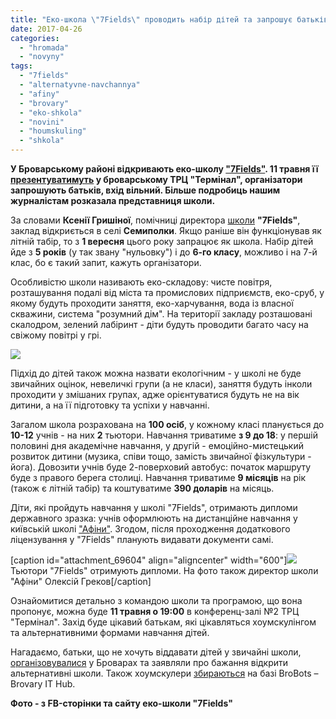 ```yaml
---
title: "Еко-школа \"7Fields\" проводить набір дітей та запрошує батьків на презентацію 11 травня - ФОТО"
date: 2017-04-26
categories: 
  - "hromada"
  - "novyny"
tags: 
  - "7fields"
  - "alternatyvne-navchannya"
  - "afiny"
  - "brovary"
  - "eko-shkola"
  - "novini"
  - "houmskuling"
  - "shkola"
---
```


**У Броварському районі відкривають еко-школу ["7Fields"](https://www.facebook.com/7fields.com.ua/). 11 травня її [презентуватимуть](https://www.facebook.com/events/1368079466619365/) у броварському ТРЦ "Термінал", організатори запрошують батьків, вхід вільний. Більше подробиць нашим журналістам розказала представниця школи.**

За словами **Ксенії Гришіної**, помічниці директора [школи](http://7fields.com.ua/ua/) **"7Fields"**, заклад відкриється в селі **Семиполки**. Якщо раніше він функціонував як літній табір, то з **1 вересня** цього року запрацює як школа. Набір дітей йде з **5 років** (у так звану "нульовку") і до **6-го класу**, можливо і на 7-й клас, бо є такий запит, кажуть організатори.

Особливістю школи називають еко-складову: чисте повітря, розташування подалі від міста та промислових підприємств, еко-сруб, у якому будуть проходити заняття, еко-харчування, вода із власної скважини, система "розумний дім". На території закладу розташовані скалодром, зелений лабіринт - діти будуть проводити багато часу на свіжому повітрі у грі.

[![](https://mpz.brovary.org/wp-content/uploads/2017/04/18157648_1774872259508915_7768491378435894090_n.jpg)](https://mpz.brovary.org/wp-content/uploads/2017/04/18157648_1774872259508915_7768491378435894090_n.jpg)

Підхід до дітей також можна назвати екологічним - у школі не буде звичайних оцінок, невеличкі групи (а не класи), заняття будуть інколи проходити у змішаних групах, адже орієнтуватися будуть не на вік дитини, а на її підготовку та успіхи у навчанні.

Загалом школа розрахована на **100 осіб**, у кожному класі планується до **10-12** учнів - на них **2** тьютори. Навчання триватиме **з 9 до 18**: у першій половині дня академічне навчання, у другій - емоційно-мистецький розвиток дитини (музика, співи тощо, замість звичайної фізкультури - йога). Довозити учнів буде 2-поверховий автобус: початок маршруту буде з правого берега столиці. Навчання триватиме **9 місяців** на рік (також є літній табір) та коштуватиме **390 доларів** на місяць.

Діти, які пройдуть навчання у школі "7Fields", отримають дипломи державного зразка: учнів оформлюють на дистанційне навчання у київській школі ["Афіни"](http://www.athens.kiev.ua/). Згодом, після проходження додаткового ліцензування у "7Fields" планують видавати документи самі.

\[caption id="attachment\_69604" align="aligncenter" width="600"\][![](https://mpz.brovary.org/wp-content/uploads/2017/04/17634524_1765089987153809_6229109570591593651_n.jpg)](https://mpz.brovary.org/wp-content/uploads/2017/04/17634524_1765089987153809_6229109570591593651_n.jpg) Тьютори "7Fields" отримують дипломи. На фото також директор школи "Афіни" Олексій Греков\[/caption\]

Ознайомитися детально з командою школи та програмою, що вона пропонує, можна буде **11 травня о 19:00** в конференц-залі №2 ТРЦ "Термінал". Захід буде цікавий батькам, які цікавляться хоумскулінгом та альтернативними формами навчання дітей.

Нагадаємо, батьки, що не хочуть віддавати дітей у звичайні школи, [організовувалися](https://mpz.brovary.org/brovarski-batky-vse-chastishe-obyrayut-alternatyvne-navchannya/) у Броварах та заявляли про бажання відкрити альтернативні школи. Також хоумскулери [збираються](https://mpz.brovary.org/brovarski-houmskulery-zaproshuyut-batkiv-ta-ditej-na-postijni-zanyattya-v-kovorking/) на базі BroBots – Brovary IT Hub.

**Фото - з FB-сторінки та сайту еко-школи "7Fields"**

